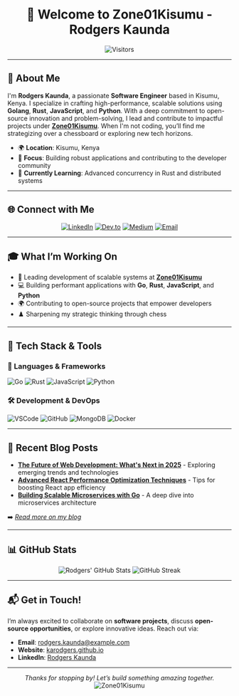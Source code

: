 <div align="center">
  <h1>👋 Welcome to Zone01Kisumu - Rodgers Kaunda</h1>
  <img src="https://visitor-badge.laobi.icu/badge?page_id=Zone01Kisumu.Zone01Kisumu" alt="Visitors">
</div>

---

## 🚀 About Me
I'm **Rodgers Kaunda**, a passionate **Software Engineer** based in Kisumu, Kenya. I specialize in crafting high-performance, scalable solutions using **Golang**, **Rust**, **JavaScript**, and **Python**. With a deep commitment to open-source innovation and problem-solving, I lead and contribute to impactful projects under **[Zone01Kisumu](https://github.com/Zone01Kisumu)**. When I'm not coding, you’ll find me strategizing over a chessboard or exploring new tech horizons.

- 🌍 **Location**: Kisumu, Kenya  
- 💼 **Focus**: Building robust applications and contributing to the developer community  
- 🌱 **Currently Learning**: Advanced concurrency in Rust and distributed systems  

---

## 🌐 Connect with Me
<div align="center">
  <a href="https://www.linkedin.com/in/rodgers-kaunda"><img src="https://img.shields.io/badge/LinkedIn-%230077B5.svg?style=for-the-badge&logo=linkedin&logoColor=white" alt="LinkedIn"></a>
  <a href="https://dev.to/karodgers"><img src="https://img.shields.io/badge/Dev.to-%230A0A0A.svg?style=for-the-badge&logo=dev.to&logoColor=white" alt="Dev.to"></a>
  <a href="https://medium.com/@karodgers"><img src="https://img.shields.io/badge/Medium-%23000000.svg?style=for-the-badge&logo=medium&logoColor=white" alt="Medium"></a>
  <a href="mailto:rodgers.kaunda@example.com"><img src="https://img.shields.io/badge/Email-%23D14836.svg?style=for-the-badge&logo=gmail&logoColor=white" alt="Email"></a>
</div>

---

## 🎓 What I’m Working On
- 🚀 Leading development of scalable systems at **[Zone01Kisumu](https://github.com/Zone01Kisumu)**  
- 💻 Building performant applications with **Go**, **Rust**, **JavaScript**, and **Python**  
- 🌍 Contributing to open-source projects that empower developers  
- ♟️ Sharpening my strategic thinking through chess  

---

## 🔧 Tech Stack & Tools
### 🚀 Languages & Frameworks
<div>
  <img src="https://img.shields.io/badge/Go-%2300ADD8.svg?style=for-the-badge&logo=go&logoColor=white" alt="Go">
  <img src="https://img.shields.io/badge/Rust-%23000000.svg?style=for-the-badge&logo=rust&logoColor=white" alt="Rust">
  <img src="https://img.shields.io/badge/JavaScript-%23F7DF1E.svg?style=for-the-badge&logo=javascript&logoColor=black" alt="JavaScript">
  <img src="https://img.shields.io/badge/Python-%233776AB.svg?style=for-the-badge&logo=python&logoColor=white" alt="Python">
</div>

### 🛠️ Development & DevOps
<div>
  <img src="https://img.shields.io/badge/VSCode-%23007ACC.svg?style=for-the-badge&logo=visual-studio-code&logoColor=white" alt="VSCode">
  <img src="https://img.shields.io/badge/GitHub-%23181717.svg?style=for-the-badge&logo=github&logoColor=white" alt="GitHub">
  <img src="https://img.shields.io/badge/MongoDB-%2347A248.svg?style=for-the-badge&logo=mongodb&logoColor=white" alt="MongoDB">
  <img src="https://img.shields.io/badge/Docker-%232496ED.svg?style=for-the-badge&logo=docker&logoColor=white" alt="Docker">
</div>

---

## 📝 Recent Blog Posts
- **[The Future of Web Development: What's Next in 2025](https://karodgers.github.io/blog/the-future-of-web-development)** - Exploring emerging trends and technologies  
- **[Advanced React Performance Optimization Techniques](https://karodgers.github.io/blog/advanced-react-performance)** - Tips for boosting React app efficiency  
- **[Building Scalable Microservices with Go](https://karodgers.github.io/blog/building-scalable-microservices-with-go)** - A deep dive into microservices architecture  

➡️ *[Read more on my blog](https://karodgers.github.io/blog/)*

---

## 📊 GitHub Stats
<div align="center">
  <img src="https://github-readme-stats.vercel.app/api?username=Zone01Kisumu&show_icons=true&theme=tokyonight" alt="Rodgers' GitHub Stats">
  <img src="https://github-readme-streak-stats.herokuapp.com/?user=Zone01Kisumu&theme=tokyonight" alt="GitHub Streak">
</div>

---

## 📬 Get in Touch!
I’m always excited to collaborate on **software projects**, discuss **open-source opportunities**, or explore innovative ideas. Reach out via:

- **Email**: [rodgers.kaunda@example.com](mailto:rodgers.kaunda@example.com)  
- **Website**: [karodgers.github.io](https://karodgers.github.io/#contact)  
- **LinkedIn**: [Rodgers Kaunda](https://www.linkedin.com/in/rodgers-kaunda)  

---

<div align="center">
  <i>Thanks for stopping by! Let’s build something amazing together.</i>  
  <img src="https://img.shields.io/badge/Zone01Kisumu-%23FF5733.svg?style=for-the-badge&logo=github&logoColor=white" alt="Zone01Kisumu">
</div>
